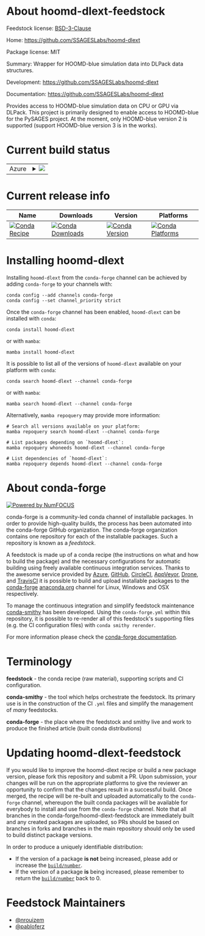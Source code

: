 About hoomd-dlext-feedstock
===========================

Feedstock license: [BSD-3-Clause](https://github.com/conda-forge/hoomd-dlext-feedstock/blob/main/LICENSE.txt)

Home: https://github.com/SSAGESLabs/hoomd-dlext

Package license: MIT

Summary: Wrapper for HOOMD-blue simulation data into DLPack data structures.

Development: https://github.com/SSAGESLabs/hoomd-dlext

Documentation: https://github.com/SSAGESLabs/hoomd-dlext

Provides access to HOOMD-blue simulation data on CPU or GPU via DLPack.
This project is primarily designed to enable access to HOOMD-blue for
the PySAGES project. At the moment, only HOOMD-blue version 2 is supported
(support HOOMD-blue version 3 is in the works).


Current build status
====================


<table>
    
  <tr>
    <td>Azure</td>
    <td>
      <details>
        <summary>
          <a href="https://dev.azure.com/conda-forge/feedstock-builds/_build/latest?definitionId=17749&branchName=main">
            <img src="https://dev.azure.com/conda-forge/feedstock-builds/_apis/build/status/hoomd-dlext-feedstock?branchName=main">
          </a>
        </summary>
        <table>
          <thead><tr><th>Variant</th><th>Status</th></tr></thead>
          <tbody><tr>
              <td>linux_64_cuda_compiler_version11.2cxx_compiler_version10hoomdv2python3.10.____cpythonpython_implcpython</td>
              <td>
                <a href="https://dev.azure.com/conda-forge/feedstock-builds/_build/latest?definitionId=17749&branchName=main">
                  <img src="https://dev.azure.com/conda-forge/feedstock-builds/_apis/build/status/hoomd-dlext-feedstock?branchName=main&jobName=linux&configuration=linux%20linux_64_cuda_compiler_version11.2cxx_compiler_version10hoomdv2python3.10.____cpythonpython_implcpython" alt="variant">
                </a>
              </td>
            </tr><tr>
              <td>linux_64_cuda_compiler_version11.2cxx_compiler_version10hoomdv2python3.11.____cpythonpython_implcpython</td>
              <td>
                <a href="https://dev.azure.com/conda-forge/feedstock-builds/_build/latest?definitionId=17749&branchName=main">
                  <img src="https://dev.azure.com/conda-forge/feedstock-builds/_apis/build/status/hoomd-dlext-feedstock?branchName=main&jobName=linux&configuration=linux%20linux_64_cuda_compiler_version11.2cxx_compiler_version10hoomdv2python3.11.____cpythonpython_implcpython" alt="variant">
                </a>
              </td>
            </tr><tr>
              <td>linux_64_cuda_compiler_version11.2cxx_compiler_version10hoomdv2python3.8.____cpythonpython_implcpython</td>
              <td>
                <a href="https://dev.azure.com/conda-forge/feedstock-builds/_build/latest?definitionId=17749&branchName=main">
                  <img src="https://dev.azure.com/conda-forge/feedstock-builds/_apis/build/status/hoomd-dlext-feedstock?branchName=main&jobName=linux&configuration=linux%20linux_64_cuda_compiler_version11.2cxx_compiler_version10hoomdv2python3.8.____cpythonpython_implcpython" alt="variant">
                </a>
              </td>
            </tr><tr>
              <td>linux_64_cuda_compiler_version11.2cxx_compiler_version10hoomdv2python3.9.____cpythonpython_implcpython</td>
              <td>
                <a href="https://dev.azure.com/conda-forge/feedstock-builds/_build/latest?definitionId=17749&branchName=main">
                  <img src="https://dev.azure.com/conda-forge/feedstock-builds/_apis/build/status/hoomd-dlext-feedstock?branchName=main&jobName=linux&configuration=linux%20linux_64_cuda_compiler_version11.2cxx_compiler_version10hoomdv2python3.9.____cpythonpython_implcpython" alt="variant">
                </a>
              </td>
            </tr><tr>
              <td>linux_64_cuda_compiler_version11.2cxx_compiler_version10hoomdv3python3.10.____cpythonpython_implcpython</td>
              <td>
                <a href="https://dev.azure.com/conda-forge/feedstock-builds/_build/latest?definitionId=17749&branchName=main">
                  <img src="https://dev.azure.com/conda-forge/feedstock-builds/_apis/build/status/hoomd-dlext-feedstock?branchName=main&jobName=linux&configuration=linux%20linux_64_cuda_compiler_version11.2cxx_compiler_version10hoomdv3python3.10.____cpythonpython_implcpython" alt="variant">
                </a>
              </td>
            </tr><tr>
              <td>linux_64_cuda_compiler_version11.2cxx_compiler_version10hoomdv3python3.11.____cpythonpython_implcpython</td>
              <td>
                <a href="https://dev.azure.com/conda-forge/feedstock-builds/_build/latest?definitionId=17749&branchName=main">
                  <img src="https://dev.azure.com/conda-forge/feedstock-builds/_apis/build/status/hoomd-dlext-feedstock?branchName=main&jobName=linux&configuration=linux%20linux_64_cuda_compiler_version11.2cxx_compiler_version10hoomdv3python3.11.____cpythonpython_implcpython" alt="variant">
                </a>
              </td>
            </tr><tr>
              <td>linux_64_cuda_compiler_version11.2cxx_compiler_version10hoomdv3python3.8.____cpythonpython_implcpython</td>
              <td>
                <a href="https://dev.azure.com/conda-forge/feedstock-builds/_build/latest?definitionId=17749&branchName=main">
                  <img src="https://dev.azure.com/conda-forge/feedstock-builds/_apis/build/status/hoomd-dlext-feedstock?branchName=main&jobName=linux&configuration=linux%20linux_64_cuda_compiler_version11.2cxx_compiler_version10hoomdv3python3.8.____cpythonpython_implcpython" alt="variant">
                </a>
              </td>
            </tr><tr>
              <td>linux_64_cuda_compiler_version11.2cxx_compiler_version10hoomdv3python3.9.____cpythonpython_implcpython</td>
              <td>
                <a href="https://dev.azure.com/conda-forge/feedstock-builds/_build/latest?definitionId=17749&branchName=main">
                  <img src="https://dev.azure.com/conda-forge/feedstock-builds/_apis/build/status/hoomd-dlext-feedstock?branchName=main&jobName=linux&configuration=linux%20linux_64_cuda_compiler_version11.2cxx_compiler_version10hoomdv3python3.9.____cpythonpython_implcpython" alt="variant">
                </a>
              </td>
            </tr><tr>
              <td>linux_64_cuda_compiler_version11.2cxx_compiler_version10hoomdv4python3.10.____cpythonpython_implcpython</td>
              <td>
                <a href="https://dev.azure.com/conda-forge/feedstock-builds/_build/latest?definitionId=17749&branchName=main">
                  <img src="https://dev.azure.com/conda-forge/feedstock-builds/_apis/build/status/hoomd-dlext-feedstock?branchName=main&jobName=linux&configuration=linux%20linux_64_cuda_compiler_version11.2cxx_compiler_version10hoomdv4python3.10.____cpythonpython_implcpython" alt="variant">
                </a>
              </td>
            </tr><tr>
              <td>linux_64_cuda_compiler_version11.2cxx_compiler_version10hoomdv4python3.11.____cpythonpython_implcpython</td>
              <td>
                <a href="https://dev.azure.com/conda-forge/feedstock-builds/_build/latest?definitionId=17749&branchName=main">
                  <img src="https://dev.azure.com/conda-forge/feedstock-builds/_apis/build/status/hoomd-dlext-feedstock?branchName=main&jobName=linux&configuration=linux%20linux_64_cuda_compiler_version11.2cxx_compiler_version10hoomdv4python3.11.____cpythonpython_implcpython" alt="variant">
                </a>
              </td>
            </tr><tr>
              <td>linux_64_cuda_compiler_version11.2cxx_compiler_version10hoomdv4python3.8.____cpythonpython_implcpython</td>
              <td>
                <a href="https://dev.azure.com/conda-forge/feedstock-builds/_build/latest?definitionId=17749&branchName=main">
                  <img src="https://dev.azure.com/conda-forge/feedstock-builds/_apis/build/status/hoomd-dlext-feedstock?branchName=main&jobName=linux&configuration=linux%20linux_64_cuda_compiler_version11.2cxx_compiler_version10hoomdv4python3.8.____cpythonpython_implcpython" alt="variant">
                </a>
              </td>
            </tr><tr>
              <td>linux_64_cuda_compiler_version11.2cxx_compiler_version10hoomdv4python3.9.____cpythonpython_implcpython</td>
              <td>
                <a href="https://dev.azure.com/conda-forge/feedstock-builds/_build/latest?definitionId=17749&branchName=main">
                  <img src="https://dev.azure.com/conda-forge/feedstock-builds/_apis/build/status/hoomd-dlext-feedstock?branchName=main&jobName=linux&configuration=linux%20linux_64_cuda_compiler_version11.2cxx_compiler_version10hoomdv4python3.9.____cpythonpython_implcpython" alt="variant">
                </a>
              </td>
            </tr><tr>
              <td>linux_64_cuda_compiler_version11.8cxx_compiler_version11hoomdv2python3.10.____cpythonpython_implcpython</td>
              <td>
                <a href="https://dev.azure.com/conda-forge/feedstock-builds/_build/latest?definitionId=17749&branchName=main">
                  <img src="https://dev.azure.com/conda-forge/feedstock-builds/_apis/build/status/hoomd-dlext-feedstock?branchName=main&jobName=linux&configuration=linux%20linux_64_cuda_compiler_version11.8cxx_compiler_version11hoomdv2python3.10.____cpythonpython_implcpython" alt="variant">
                </a>
              </td>
            </tr><tr>
              <td>linux_64_cuda_compiler_version11.8cxx_compiler_version11hoomdv2python3.11.____cpythonpython_implcpython</td>
              <td>
                <a href="https://dev.azure.com/conda-forge/feedstock-builds/_build/latest?definitionId=17749&branchName=main">
                  <img src="https://dev.azure.com/conda-forge/feedstock-builds/_apis/build/status/hoomd-dlext-feedstock?branchName=main&jobName=linux&configuration=linux%20linux_64_cuda_compiler_version11.8cxx_compiler_version11hoomdv2python3.11.____cpythonpython_implcpython" alt="variant">
                </a>
              </td>
            </tr><tr>
              <td>linux_64_cuda_compiler_version11.8cxx_compiler_version11hoomdv2python3.8.____cpythonpython_implcpython</td>
              <td>
                <a href="https://dev.azure.com/conda-forge/feedstock-builds/_build/latest?definitionId=17749&branchName=main">
                  <img src="https://dev.azure.com/conda-forge/feedstock-builds/_apis/build/status/hoomd-dlext-feedstock?branchName=main&jobName=linux&configuration=linux%20linux_64_cuda_compiler_version11.8cxx_compiler_version11hoomdv2python3.8.____cpythonpython_implcpython" alt="variant">
                </a>
              </td>
            </tr><tr>
              <td>linux_64_cuda_compiler_version11.8cxx_compiler_version11hoomdv2python3.9.____cpythonpython_implcpython</td>
              <td>
                <a href="https://dev.azure.com/conda-forge/feedstock-builds/_build/latest?definitionId=17749&branchName=main">
                  <img src="https://dev.azure.com/conda-forge/feedstock-builds/_apis/build/status/hoomd-dlext-feedstock?branchName=main&jobName=linux&configuration=linux%20linux_64_cuda_compiler_version11.8cxx_compiler_version11hoomdv2python3.9.____cpythonpython_implcpython" alt="variant">
                </a>
              </td>
            </tr><tr>
              <td>linux_64_cuda_compiler_version11.8cxx_compiler_version11hoomdv3python3.10.____cpythonpython_implcpython</td>
              <td>
                <a href="https://dev.azure.com/conda-forge/feedstock-builds/_build/latest?definitionId=17749&branchName=main">
                  <img src="https://dev.azure.com/conda-forge/feedstock-builds/_apis/build/status/hoomd-dlext-feedstock?branchName=main&jobName=linux&configuration=linux%20linux_64_cuda_compiler_version11.8cxx_compiler_version11hoomdv3python3.10.____cpythonpython_implcpython" alt="variant">
                </a>
              </td>
            </tr><tr>
              <td>linux_64_cuda_compiler_version11.8cxx_compiler_version11hoomdv3python3.11.____cpythonpython_implcpython</td>
              <td>
                <a href="https://dev.azure.com/conda-forge/feedstock-builds/_build/latest?definitionId=17749&branchName=main">
                  <img src="https://dev.azure.com/conda-forge/feedstock-builds/_apis/build/status/hoomd-dlext-feedstock?branchName=main&jobName=linux&configuration=linux%20linux_64_cuda_compiler_version11.8cxx_compiler_version11hoomdv3python3.11.____cpythonpython_implcpython" alt="variant">
                </a>
              </td>
            </tr><tr>
              <td>linux_64_cuda_compiler_version11.8cxx_compiler_version11hoomdv3python3.8.____cpythonpython_implcpython</td>
              <td>
                <a href="https://dev.azure.com/conda-forge/feedstock-builds/_build/latest?definitionId=17749&branchName=main">
                  <img src="https://dev.azure.com/conda-forge/feedstock-builds/_apis/build/status/hoomd-dlext-feedstock?branchName=main&jobName=linux&configuration=linux%20linux_64_cuda_compiler_version11.8cxx_compiler_version11hoomdv3python3.8.____cpythonpython_implcpython" alt="variant">
                </a>
              </td>
            </tr><tr>
              <td>linux_64_cuda_compiler_version11.8cxx_compiler_version11hoomdv3python3.9.____cpythonpython_implcpython</td>
              <td>
                <a href="https://dev.azure.com/conda-forge/feedstock-builds/_build/latest?definitionId=17749&branchName=main">
                  <img src="https://dev.azure.com/conda-forge/feedstock-builds/_apis/build/status/hoomd-dlext-feedstock?branchName=main&jobName=linux&configuration=linux%20linux_64_cuda_compiler_version11.8cxx_compiler_version11hoomdv3python3.9.____cpythonpython_implcpython" alt="variant">
                </a>
              </td>
            </tr><tr>
              <td>linux_64_cuda_compiler_version11.8cxx_compiler_version11hoomdv4python3.10.____cpythonpython_implcpython</td>
              <td>
                <a href="https://dev.azure.com/conda-forge/feedstock-builds/_build/latest?definitionId=17749&branchName=main">
                  <img src="https://dev.azure.com/conda-forge/feedstock-builds/_apis/build/status/hoomd-dlext-feedstock?branchName=main&jobName=linux&configuration=linux%20linux_64_cuda_compiler_version11.8cxx_compiler_version11hoomdv4python3.10.____cpythonpython_implcpython" alt="variant">
                </a>
              </td>
            </tr><tr>
              <td>linux_64_cuda_compiler_version11.8cxx_compiler_version11hoomdv4python3.11.____cpythonpython_implcpython</td>
              <td>
                <a href="https://dev.azure.com/conda-forge/feedstock-builds/_build/latest?definitionId=17749&branchName=main">
                  <img src="https://dev.azure.com/conda-forge/feedstock-builds/_apis/build/status/hoomd-dlext-feedstock?branchName=main&jobName=linux&configuration=linux%20linux_64_cuda_compiler_version11.8cxx_compiler_version11hoomdv4python3.11.____cpythonpython_implcpython" alt="variant">
                </a>
              </td>
            </tr><tr>
              <td>linux_64_cuda_compiler_version11.8cxx_compiler_version11hoomdv4python3.8.____cpythonpython_implcpython</td>
              <td>
                <a href="https://dev.azure.com/conda-forge/feedstock-builds/_build/latest?definitionId=17749&branchName=main">
                  <img src="https://dev.azure.com/conda-forge/feedstock-builds/_apis/build/status/hoomd-dlext-feedstock?branchName=main&jobName=linux&configuration=linux%20linux_64_cuda_compiler_version11.8cxx_compiler_version11hoomdv4python3.8.____cpythonpython_implcpython" alt="variant">
                </a>
              </td>
            </tr><tr>
              <td>linux_64_cuda_compiler_version11.8cxx_compiler_version11hoomdv4python3.9.____cpythonpython_implcpython</td>
              <td>
                <a href="https://dev.azure.com/conda-forge/feedstock-builds/_build/latest?definitionId=17749&branchName=main">
                  <img src="https://dev.azure.com/conda-forge/feedstock-builds/_apis/build/status/hoomd-dlext-feedstock?branchName=main&jobName=linux&configuration=linux%20linux_64_cuda_compiler_version11.8cxx_compiler_version11hoomdv4python3.9.____cpythonpython_implcpython" alt="variant">
                </a>
              </td>
            </tr><tr>
              <td>linux_64_cuda_compiler_version12.0cxx_compiler_version12hoomdv2python3.10.____cpythonpython_implcpython</td>
              <td>
                <a href="https://dev.azure.com/conda-forge/feedstock-builds/_build/latest?definitionId=17749&branchName=main">
                  <img src="https://dev.azure.com/conda-forge/feedstock-builds/_apis/build/status/hoomd-dlext-feedstock?branchName=main&jobName=linux&configuration=linux%20linux_64_cuda_compiler_version12.0cxx_compiler_version12hoomdv2python3.10.____cpythonpython_implcpython" alt="variant">
                </a>
              </td>
            </tr><tr>
              <td>linux_64_cuda_compiler_version12.0cxx_compiler_version12hoomdv2python3.11.____cpythonpython_implcpython</td>
              <td>
                <a href="https://dev.azure.com/conda-forge/feedstock-builds/_build/latest?definitionId=17749&branchName=main">
                  <img src="https://dev.azure.com/conda-forge/feedstock-builds/_apis/build/status/hoomd-dlext-feedstock?branchName=main&jobName=linux&configuration=linux%20linux_64_cuda_compiler_version12.0cxx_compiler_version12hoomdv2python3.11.____cpythonpython_implcpython" alt="variant">
                </a>
              </td>
            </tr><tr>
              <td>linux_64_cuda_compiler_version12.0cxx_compiler_version12hoomdv2python3.8.____cpythonpython_implcpython</td>
              <td>
                <a href="https://dev.azure.com/conda-forge/feedstock-builds/_build/latest?definitionId=17749&branchName=main">
                  <img src="https://dev.azure.com/conda-forge/feedstock-builds/_apis/build/status/hoomd-dlext-feedstock?branchName=main&jobName=linux&configuration=linux%20linux_64_cuda_compiler_version12.0cxx_compiler_version12hoomdv2python3.8.____cpythonpython_implcpython" alt="variant">
                </a>
              </td>
            </tr><tr>
              <td>linux_64_cuda_compiler_version12.0cxx_compiler_version12hoomdv2python3.9.____cpythonpython_implcpython</td>
              <td>
                <a href="https://dev.azure.com/conda-forge/feedstock-builds/_build/latest?definitionId=17749&branchName=main">
                  <img src="https://dev.azure.com/conda-forge/feedstock-builds/_apis/build/status/hoomd-dlext-feedstock?branchName=main&jobName=linux&configuration=linux%20linux_64_cuda_compiler_version12.0cxx_compiler_version12hoomdv2python3.9.____cpythonpython_implcpython" alt="variant">
                </a>
              </td>
            </tr><tr>
              <td>linux_64_cuda_compiler_version12.0cxx_compiler_version12hoomdv3python3.10.____cpythonpython_implcpython</td>
              <td>
                <a href="https://dev.azure.com/conda-forge/feedstock-builds/_build/latest?definitionId=17749&branchName=main">
                  <img src="https://dev.azure.com/conda-forge/feedstock-builds/_apis/build/status/hoomd-dlext-feedstock?branchName=main&jobName=linux&configuration=linux%20linux_64_cuda_compiler_version12.0cxx_compiler_version12hoomdv3python3.10.____cpythonpython_implcpython" alt="variant">
                </a>
              </td>
            </tr><tr>
              <td>linux_64_cuda_compiler_version12.0cxx_compiler_version12hoomdv3python3.11.____cpythonpython_implcpython</td>
              <td>
                <a href="https://dev.azure.com/conda-forge/feedstock-builds/_build/latest?definitionId=17749&branchName=main">
                  <img src="https://dev.azure.com/conda-forge/feedstock-builds/_apis/build/status/hoomd-dlext-feedstock?branchName=main&jobName=linux&configuration=linux%20linux_64_cuda_compiler_version12.0cxx_compiler_version12hoomdv3python3.11.____cpythonpython_implcpython" alt="variant">
                </a>
              </td>
            </tr><tr>
              <td>linux_64_cuda_compiler_version12.0cxx_compiler_version12hoomdv3python3.8.____cpythonpython_implcpython</td>
              <td>
                <a href="https://dev.azure.com/conda-forge/feedstock-builds/_build/latest?definitionId=17749&branchName=main">
                  <img src="https://dev.azure.com/conda-forge/feedstock-builds/_apis/build/status/hoomd-dlext-feedstock?branchName=main&jobName=linux&configuration=linux%20linux_64_cuda_compiler_version12.0cxx_compiler_version12hoomdv3python3.8.____cpythonpython_implcpython" alt="variant">
                </a>
              </td>
            </tr><tr>
              <td>linux_64_cuda_compiler_version12.0cxx_compiler_version12hoomdv3python3.9.____cpythonpython_implcpython</td>
              <td>
                <a href="https://dev.azure.com/conda-forge/feedstock-builds/_build/latest?definitionId=17749&branchName=main">
                  <img src="https://dev.azure.com/conda-forge/feedstock-builds/_apis/build/status/hoomd-dlext-feedstock?branchName=main&jobName=linux&configuration=linux%20linux_64_cuda_compiler_version12.0cxx_compiler_version12hoomdv3python3.9.____cpythonpython_implcpython" alt="variant">
                </a>
              </td>
            </tr><tr>
              <td>linux_64_cuda_compiler_version12.0cxx_compiler_version12hoomdv4python3.10.____cpythonpython_implcpython</td>
              <td>
                <a href="https://dev.azure.com/conda-forge/feedstock-builds/_build/latest?definitionId=17749&branchName=main">
                  <img src="https://dev.azure.com/conda-forge/feedstock-builds/_apis/build/status/hoomd-dlext-feedstock?branchName=main&jobName=linux&configuration=linux%20linux_64_cuda_compiler_version12.0cxx_compiler_version12hoomdv4python3.10.____cpythonpython_implcpython" alt="variant">
                </a>
              </td>
            </tr><tr>
              <td>linux_64_cuda_compiler_version12.0cxx_compiler_version12hoomdv4python3.11.____cpythonpython_implcpython</td>
              <td>
                <a href="https://dev.azure.com/conda-forge/feedstock-builds/_build/latest?definitionId=17749&branchName=main">
                  <img src="https://dev.azure.com/conda-forge/feedstock-builds/_apis/build/status/hoomd-dlext-feedstock?branchName=main&jobName=linux&configuration=linux%20linux_64_cuda_compiler_version12.0cxx_compiler_version12hoomdv4python3.11.____cpythonpython_implcpython" alt="variant">
                </a>
              </td>
            </tr><tr>
              <td>linux_64_cuda_compiler_version12.0cxx_compiler_version12hoomdv4python3.8.____cpythonpython_implcpython</td>
              <td>
                <a href="https://dev.azure.com/conda-forge/feedstock-builds/_build/latest?definitionId=17749&branchName=main">
                  <img src="https://dev.azure.com/conda-forge/feedstock-builds/_apis/build/status/hoomd-dlext-feedstock?branchName=main&jobName=linux&configuration=linux%20linux_64_cuda_compiler_version12.0cxx_compiler_version12hoomdv4python3.8.____cpythonpython_implcpython" alt="variant">
                </a>
              </td>
            </tr><tr>
              <td>linux_64_cuda_compiler_version12.0cxx_compiler_version12hoomdv4python3.9.____cpythonpython_implcpython</td>
              <td>
                <a href="https://dev.azure.com/conda-forge/feedstock-builds/_build/latest?definitionId=17749&branchName=main">
                  <img src="https://dev.azure.com/conda-forge/feedstock-builds/_apis/build/status/hoomd-dlext-feedstock?branchName=main&jobName=linux&configuration=linux%20linux_64_cuda_compiler_version12.0cxx_compiler_version12hoomdv4python3.9.____cpythonpython_implcpython" alt="variant">
                </a>
              </td>
            </tr><tr>
              <td>linux_64_cuda_compiler_versionNonecxx_compiler_version12hoomdv2python3.10.____cpythonpython_implcpython</td>
              <td>
                <a href="https://dev.azure.com/conda-forge/feedstock-builds/_build/latest?definitionId=17749&branchName=main">
                  <img src="https://dev.azure.com/conda-forge/feedstock-builds/_apis/build/status/hoomd-dlext-feedstock?branchName=main&jobName=linux&configuration=linux%20linux_64_cuda_compiler_versionNonecxx_compiler_version12hoomdv2python3.10.____cpythonpython_implcpython" alt="variant">
                </a>
              </td>
            </tr><tr>
              <td>linux_64_cuda_compiler_versionNonecxx_compiler_version12hoomdv2python3.11.____cpythonpython_implcpython</td>
              <td>
                <a href="https://dev.azure.com/conda-forge/feedstock-builds/_build/latest?definitionId=17749&branchName=main">
                  <img src="https://dev.azure.com/conda-forge/feedstock-builds/_apis/build/status/hoomd-dlext-feedstock?branchName=main&jobName=linux&configuration=linux%20linux_64_cuda_compiler_versionNonecxx_compiler_version12hoomdv2python3.11.____cpythonpython_implcpython" alt="variant">
                </a>
              </td>
            </tr><tr>
              <td>linux_64_cuda_compiler_versionNonecxx_compiler_version12hoomdv2python3.8.____cpythonpython_implcpython</td>
              <td>
                <a href="https://dev.azure.com/conda-forge/feedstock-builds/_build/latest?definitionId=17749&branchName=main">
                  <img src="https://dev.azure.com/conda-forge/feedstock-builds/_apis/build/status/hoomd-dlext-feedstock?branchName=main&jobName=linux&configuration=linux%20linux_64_cuda_compiler_versionNonecxx_compiler_version12hoomdv2python3.8.____cpythonpython_implcpython" alt="variant">
                </a>
              </td>
            </tr><tr>
              <td>linux_64_cuda_compiler_versionNonecxx_compiler_version12hoomdv2python3.9.____cpythonpython_implcpython</td>
              <td>
                <a href="https://dev.azure.com/conda-forge/feedstock-builds/_build/latest?definitionId=17749&branchName=main">
                  <img src="https://dev.azure.com/conda-forge/feedstock-builds/_apis/build/status/hoomd-dlext-feedstock?branchName=main&jobName=linux&configuration=linux%20linux_64_cuda_compiler_versionNonecxx_compiler_version12hoomdv2python3.9.____cpythonpython_implcpython" alt="variant">
                </a>
              </td>
            </tr><tr>
              <td>linux_64_cuda_compiler_versionNonecxx_compiler_version12hoomdv3python3.10.____cpythonpython_implcpython</td>
              <td>
                <a href="https://dev.azure.com/conda-forge/feedstock-builds/_build/latest?definitionId=17749&branchName=main">
                  <img src="https://dev.azure.com/conda-forge/feedstock-builds/_apis/build/status/hoomd-dlext-feedstock?branchName=main&jobName=linux&configuration=linux%20linux_64_cuda_compiler_versionNonecxx_compiler_version12hoomdv3python3.10.____cpythonpython_implcpython" alt="variant">
                </a>
              </td>
            </tr><tr>
              <td>linux_64_cuda_compiler_versionNonecxx_compiler_version12hoomdv3python3.11.____cpythonpython_implcpython</td>
              <td>
                <a href="https://dev.azure.com/conda-forge/feedstock-builds/_build/latest?definitionId=17749&branchName=main">
                  <img src="https://dev.azure.com/conda-forge/feedstock-builds/_apis/build/status/hoomd-dlext-feedstock?branchName=main&jobName=linux&configuration=linux%20linux_64_cuda_compiler_versionNonecxx_compiler_version12hoomdv3python3.11.____cpythonpython_implcpython" alt="variant">
                </a>
              </td>
            </tr><tr>
              <td>linux_64_cuda_compiler_versionNonecxx_compiler_version12hoomdv3python3.8.____cpythonpython_implcpython</td>
              <td>
                <a href="https://dev.azure.com/conda-forge/feedstock-builds/_build/latest?definitionId=17749&branchName=main">
                  <img src="https://dev.azure.com/conda-forge/feedstock-builds/_apis/build/status/hoomd-dlext-feedstock?branchName=main&jobName=linux&configuration=linux%20linux_64_cuda_compiler_versionNonecxx_compiler_version12hoomdv3python3.8.____cpythonpython_implcpython" alt="variant">
                </a>
              </td>
            </tr><tr>
              <td>linux_64_cuda_compiler_versionNonecxx_compiler_version12hoomdv3python3.9.____cpythonpython_implcpython</td>
              <td>
                <a href="https://dev.azure.com/conda-forge/feedstock-builds/_build/latest?definitionId=17749&branchName=main">
                  <img src="https://dev.azure.com/conda-forge/feedstock-builds/_apis/build/status/hoomd-dlext-feedstock?branchName=main&jobName=linux&configuration=linux%20linux_64_cuda_compiler_versionNonecxx_compiler_version12hoomdv3python3.9.____cpythonpython_implcpython" alt="variant">
                </a>
              </td>
            </tr><tr>
              <td>linux_64_cuda_compiler_versionNonecxx_compiler_version12hoomdv4python3.10.____cpythonpython_implcpython</td>
              <td>
                <a href="https://dev.azure.com/conda-forge/feedstock-builds/_build/latest?definitionId=17749&branchName=main">
                  <img src="https://dev.azure.com/conda-forge/feedstock-builds/_apis/build/status/hoomd-dlext-feedstock?branchName=main&jobName=linux&configuration=linux%20linux_64_cuda_compiler_versionNonecxx_compiler_version12hoomdv4python3.10.____cpythonpython_implcpython" alt="variant">
                </a>
              </td>
            </tr><tr>
              <td>linux_64_cuda_compiler_versionNonecxx_compiler_version12hoomdv4python3.11.____cpythonpython_implcpython</td>
              <td>
                <a href="https://dev.azure.com/conda-forge/feedstock-builds/_build/latest?definitionId=17749&branchName=main">
                  <img src="https://dev.azure.com/conda-forge/feedstock-builds/_apis/build/status/hoomd-dlext-feedstock?branchName=main&jobName=linux&configuration=linux%20linux_64_cuda_compiler_versionNonecxx_compiler_version12hoomdv4python3.11.____cpythonpython_implcpython" alt="variant">
                </a>
              </td>
            </tr><tr>
              <td>linux_64_cuda_compiler_versionNonecxx_compiler_version12hoomdv4python3.8.____cpythonpython_implcpython</td>
              <td>
                <a href="https://dev.azure.com/conda-forge/feedstock-builds/_build/latest?definitionId=17749&branchName=main">
                  <img src="https://dev.azure.com/conda-forge/feedstock-builds/_apis/build/status/hoomd-dlext-feedstock?branchName=main&jobName=linux&configuration=linux%20linux_64_cuda_compiler_versionNonecxx_compiler_version12hoomdv4python3.8.____cpythonpython_implcpython" alt="variant">
                </a>
              </td>
            </tr><tr>
              <td>linux_64_cuda_compiler_versionNonecxx_compiler_version12hoomdv4python3.9.____cpythonpython_implcpython</td>
              <td>
                <a href="https://dev.azure.com/conda-forge/feedstock-builds/_build/latest?definitionId=17749&branchName=main">
                  <img src="https://dev.azure.com/conda-forge/feedstock-builds/_apis/build/status/hoomd-dlext-feedstock?branchName=main&jobName=linux&configuration=linux%20linux_64_cuda_compiler_versionNonecxx_compiler_version12hoomdv4python3.9.____cpythonpython_implcpython" alt="variant">
                </a>
              </td>
            </tr><tr>
              <td>osx_64_hoomdv2python3.10.____cpythonpython_implcpython</td>
              <td>
                <a href="https://dev.azure.com/conda-forge/feedstock-builds/_build/latest?definitionId=17749&branchName=main">
                  <img src="https://dev.azure.com/conda-forge/feedstock-builds/_apis/build/status/hoomd-dlext-feedstock?branchName=main&jobName=osx&configuration=osx%20osx_64_hoomdv2python3.10.____cpythonpython_implcpython" alt="variant">
                </a>
              </td>
            </tr><tr>
              <td>osx_64_hoomdv2python3.11.____cpythonpython_implcpython</td>
              <td>
                <a href="https://dev.azure.com/conda-forge/feedstock-builds/_build/latest?definitionId=17749&branchName=main">
                  <img src="https://dev.azure.com/conda-forge/feedstock-builds/_apis/build/status/hoomd-dlext-feedstock?branchName=main&jobName=osx&configuration=osx%20osx_64_hoomdv2python3.11.____cpythonpython_implcpython" alt="variant">
                </a>
              </td>
            </tr><tr>
              <td>osx_64_hoomdv2python3.8.____cpythonpython_implcpython</td>
              <td>
                <a href="https://dev.azure.com/conda-forge/feedstock-builds/_build/latest?definitionId=17749&branchName=main">
                  <img src="https://dev.azure.com/conda-forge/feedstock-builds/_apis/build/status/hoomd-dlext-feedstock?branchName=main&jobName=osx&configuration=osx%20osx_64_hoomdv2python3.8.____cpythonpython_implcpython" alt="variant">
                </a>
              </td>
            </tr><tr>
              <td>osx_64_hoomdv2python3.9.____cpythonpython_implcpython</td>
              <td>
                <a href="https://dev.azure.com/conda-forge/feedstock-builds/_build/latest?definitionId=17749&branchName=main">
                  <img src="https://dev.azure.com/conda-forge/feedstock-builds/_apis/build/status/hoomd-dlext-feedstock?branchName=main&jobName=osx&configuration=osx%20osx_64_hoomdv2python3.9.____cpythonpython_implcpython" alt="variant">
                </a>
              </td>
            </tr><tr>
              <td>osx_64_hoomdv3python3.10.____cpythonpython_implcpython</td>
              <td>
                <a href="https://dev.azure.com/conda-forge/feedstock-builds/_build/latest?definitionId=17749&branchName=main">
                  <img src="https://dev.azure.com/conda-forge/feedstock-builds/_apis/build/status/hoomd-dlext-feedstock?branchName=main&jobName=osx&configuration=osx%20osx_64_hoomdv3python3.10.____cpythonpython_implcpython" alt="variant">
                </a>
              </td>
            </tr><tr>
              <td>osx_64_hoomdv3python3.11.____cpythonpython_implcpython</td>
              <td>
                <a href="https://dev.azure.com/conda-forge/feedstock-builds/_build/latest?definitionId=17749&branchName=main">
                  <img src="https://dev.azure.com/conda-forge/feedstock-builds/_apis/build/status/hoomd-dlext-feedstock?branchName=main&jobName=osx&configuration=osx%20osx_64_hoomdv3python3.11.____cpythonpython_implcpython" alt="variant">
                </a>
              </td>
            </tr><tr>
              <td>osx_64_hoomdv3python3.8.____cpythonpython_implcpython</td>
              <td>
                <a href="https://dev.azure.com/conda-forge/feedstock-builds/_build/latest?definitionId=17749&branchName=main">
                  <img src="https://dev.azure.com/conda-forge/feedstock-builds/_apis/build/status/hoomd-dlext-feedstock?branchName=main&jobName=osx&configuration=osx%20osx_64_hoomdv3python3.8.____cpythonpython_implcpython" alt="variant">
                </a>
              </td>
            </tr><tr>
              <td>osx_64_hoomdv3python3.9.____cpythonpython_implcpython</td>
              <td>
                <a href="https://dev.azure.com/conda-forge/feedstock-builds/_build/latest?definitionId=17749&branchName=main">
                  <img src="https://dev.azure.com/conda-forge/feedstock-builds/_apis/build/status/hoomd-dlext-feedstock?branchName=main&jobName=osx&configuration=osx%20osx_64_hoomdv3python3.9.____cpythonpython_implcpython" alt="variant">
                </a>
              </td>
            </tr><tr>
              <td>osx_64_hoomdv4python3.10.____cpythonpython_implcpython</td>
              <td>
                <a href="https://dev.azure.com/conda-forge/feedstock-builds/_build/latest?definitionId=17749&branchName=main">
                  <img src="https://dev.azure.com/conda-forge/feedstock-builds/_apis/build/status/hoomd-dlext-feedstock?branchName=main&jobName=osx&configuration=osx%20osx_64_hoomdv4python3.10.____cpythonpython_implcpython" alt="variant">
                </a>
              </td>
            </tr><tr>
              <td>osx_64_hoomdv4python3.11.____cpythonpython_implcpython</td>
              <td>
                <a href="https://dev.azure.com/conda-forge/feedstock-builds/_build/latest?definitionId=17749&branchName=main">
                  <img src="https://dev.azure.com/conda-forge/feedstock-builds/_apis/build/status/hoomd-dlext-feedstock?branchName=main&jobName=osx&configuration=osx%20osx_64_hoomdv4python3.11.____cpythonpython_implcpython" alt="variant">
                </a>
              </td>
            </tr><tr>
              <td>osx_64_hoomdv4python3.8.____cpythonpython_implcpython</td>
              <td>
                <a href="https://dev.azure.com/conda-forge/feedstock-builds/_build/latest?definitionId=17749&branchName=main">
                  <img src="https://dev.azure.com/conda-forge/feedstock-builds/_apis/build/status/hoomd-dlext-feedstock?branchName=main&jobName=osx&configuration=osx%20osx_64_hoomdv4python3.8.____cpythonpython_implcpython" alt="variant">
                </a>
              </td>
            </tr><tr>
              <td>osx_64_hoomdv4python3.9.____cpythonpython_implcpython</td>
              <td>
                <a href="https://dev.azure.com/conda-forge/feedstock-builds/_build/latest?definitionId=17749&branchName=main">
                  <img src="https://dev.azure.com/conda-forge/feedstock-builds/_apis/build/status/hoomd-dlext-feedstock?branchName=main&jobName=osx&configuration=osx%20osx_64_hoomdv4python3.9.____cpythonpython_implcpython" alt="variant">
                </a>
              </td>
            </tr>
          </tbody>
        </table>
      </details>
    </td>
  </tr>
</table>

Current release info
====================

| Name | Downloads | Version | Platforms |
| --- | --- | --- | --- |
| [![Conda Recipe](https://img.shields.io/badge/recipe-hoomd--dlext-green.svg)](https://anaconda.org/conda-forge/hoomd-dlext) | [![Conda Downloads](https://img.shields.io/conda/dn/conda-forge/hoomd-dlext.svg)](https://anaconda.org/conda-forge/hoomd-dlext) | [![Conda Version](https://img.shields.io/conda/vn/conda-forge/hoomd-dlext.svg)](https://anaconda.org/conda-forge/hoomd-dlext) | [![Conda Platforms](https://img.shields.io/conda/pn/conda-forge/hoomd-dlext.svg)](https://anaconda.org/conda-forge/hoomd-dlext) |

Installing hoomd-dlext
======================

Installing `hoomd-dlext` from the `conda-forge` channel can be achieved by adding `conda-forge` to your channels with:

```
conda config --add channels conda-forge
conda config --set channel_priority strict
```

Once the `conda-forge` channel has been enabled, `hoomd-dlext` can be installed with `conda`:

```
conda install hoomd-dlext
```

or with `mamba`:

```
mamba install hoomd-dlext
```

It is possible to list all of the versions of `hoomd-dlext` available on your platform with `conda`:

```
conda search hoomd-dlext --channel conda-forge
```

or with `mamba`:

```
mamba search hoomd-dlext --channel conda-forge
```

Alternatively, `mamba repoquery` may provide more information:

```
# Search all versions available on your platform:
mamba repoquery search hoomd-dlext --channel conda-forge

# List packages depending on `hoomd-dlext`:
mamba repoquery whoneeds hoomd-dlext --channel conda-forge

# List dependencies of `hoomd-dlext`:
mamba repoquery depends hoomd-dlext --channel conda-forge
```


About conda-forge
=================

[![Powered by
NumFOCUS](https://img.shields.io/badge/powered%20by-NumFOCUS-orange.svg?style=flat&colorA=E1523D&colorB=007D8A)](https://numfocus.org)

conda-forge is a community-led conda channel of installable packages.
In order to provide high-quality builds, the process has been automated into the
conda-forge GitHub organization. The conda-forge organization contains one repository
for each of the installable packages. Such a repository is known as a *feedstock*.

A feedstock is made up of a conda recipe (the instructions on what and how to build
the package) and the necessary configurations for automatic building using freely
available continuous integration services. Thanks to the awesome service provided by
[Azure](https://azure.microsoft.com/en-us/services/devops/), [GitHub](https://github.com/),
[CircleCI](https://circleci.com/), [AppVeyor](https://www.appveyor.com/),
[Drone](https://cloud.drone.io/welcome), and [TravisCI](https://travis-ci.com/)
it is possible to build and upload installable packages to the
[conda-forge](https://anaconda.org/conda-forge) [anaconda.org](https://anaconda.org/)
channel for Linux, Windows and OSX respectively.

To manage the continuous integration and simplify feedstock maintenance
[conda-smithy](https://github.com/conda-forge/conda-smithy) has been developed.
Using the ``conda-forge.yml`` within this repository, it is possible to re-render all of
this feedstock's supporting files (e.g. the CI configuration files) with ``conda smithy rerender``.

For more information please check the [conda-forge documentation](https://conda-forge.org/docs/).

Terminology
===========

**feedstock** - the conda recipe (raw material), supporting scripts and CI configuration.

**conda-smithy** - the tool which helps orchestrate the feedstock.
                   Its primary use is in the construction of the CI ``.yml`` files
                   and simplify the management of *many* feedstocks.

**conda-forge** - the place where the feedstock and smithy live and work to
                  produce the finished article (built conda distributions)


Updating hoomd-dlext-feedstock
==============================

If you would like to improve the hoomd-dlext recipe or build a new
package version, please fork this repository and submit a PR. Upon submission,
your changes will be run on the appropriate platforms to give the reviewer an
opportunity to confirm that the changes result in a successful build. Once
merged, the recipe will be re-built and uploaded automatically to the
`conda-forge` channel, whereupon the built conda packages will be available for
everybody to install and use from the `conda-forge` channel.
Note that all branches in the conda-forge/hoomd-dlext-feedstock are
immediately built and any created packages are uploaded, so PRs should be based
on branches in forks and branches in the main repository should only be used to
build distinct package versions.

In order to produce a uniquely identifiable distribution:
 * If the version of a package **is not** being increased, please add or increase
   the [``build/number``](https://docs.conda.io/projects/conda-build/en/latest/resources/define-metadata.html#build-number-and-string).
 * If the version of a package **is** being increased, please remember to return
   the [``build/number``](https://docs.conda.io/projects/conda-build/en/latest/resources/define-metadata.html#build-number-and-string)
   back to 0.

Feedstock Maintainers
=====================

* [@nrouizem](https://github.com/nrouizem/)
* [@pabloferz](https://github.com/pabloferz/)

